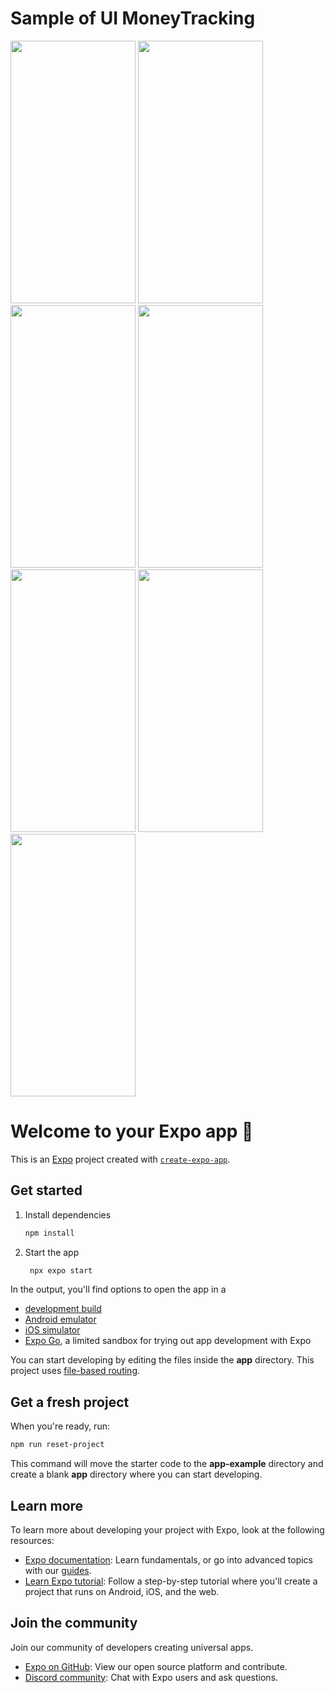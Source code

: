 # Sample of UI MoneyTracking
<img src="https://github.com/user-attachments/assets/d9045513-b5e8-42fd-af7f-1800d61b04d0" width="200" height="420" />
<img src="https://github.com/user-attachments/assets/901961bd-ae64-428d-8f7e-97ce259d8b2d" width="200" height="420" />
<img src="https://github.com/user-attachments/assets/754c0785-db56-4163-b092-f43d9ff03b8c" width="200" height="420" />
<img src="https://github.com/user-attachments/assets/099b3074-0c1e-45c2-9525-856259883f95" width="200" height="420" />
<img src="https://github.com/user-attachments/assets/af1cb396-6205-4fbe-bffa-866e60d77976" width="200" height="420" />
<img src="https://github.com/user-attachments/assets/f22ba426-da1c-4c40-a345-94318f7d6ec1" width="200" height="420" />
<img src="https://github.com/user-attachments/assets/00cc183d-2b48-4ef7-8d88-46339f52b430" width="200" height="420" />

# Welcome to your Expo app 👋

This is an [Expo](https://expo.dev) project created with [`create-expo-app`](https://www.npmjs.com/package/create-expo-app).

## Get started

1. Install dependencies

   ```bash
   npm install
   ```

2. Start the app

   ```bash
    npx expo start
   ```

In the output, you'll find options to open the app in a

- [development build](https://docs.expo.dev/develop/development-builds/introduction/)
- [Android emulator](https://docs.expo.dev/workflow/android-studio-emulator/)
- [iOS simulator](https://docs.expo.dev/workflow/ios-simulator/)
- [Expo Go](https://expo.dev/go), a limited sandbox for trying out app development with Expo

You can start developing by editing the files inside the **app** directory. This project uses [file-based routing](https://docs.expo.dev/router/introduction).

## Get a fresh project

When you're ready, run:

```bash
npm run reset-project
```

This command will move the starter code to the **app-example** directory and create a blank **app** directory where you can start developing.

## Learn more

To learn more about developing your project with Expo, look at the following resources:

- [Expo documentation](https://docs.expo.dev/): Learn fundamentals, or go into advanced topics with our [guides](https://docs.expo.dev/guides).
- [Learn Expo tutorial](https://docs.expo.dev/tutorial/introduction/): Follow a step-by-step tutorial where you'll create a project that runs on Android, iOS, and the web.

## Join the community

Join our community of developers creating universal apps.

- [Expo on GitHub](https://github.com/expo/expo): View our open source platform and contribute.
- [Discord community](https://chat.expo.dev): Chat with Expo users and ask questions.
